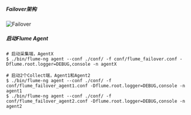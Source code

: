##### Failover架构

![Failover](http://img.blog.csdn.net/20160824170052276?watermark/2/text/aHR0cDovL2Jsb2cuY3Nkbi5uZXQv/font/5a6L5L2T/fontsize/400/fill/I0JBQkFCMA==/dissolve/70/gravity/Center)

##### 启动Flume Agent

```
# 启动采集端，AgentX
$ ./bin/flume-ng agent --conf ./conf/ -f conf/flume_failover.conf -Dflume.root.logger=DEBUG,console -n agentX

# 启动2个Collect端，Agent1和Agent2
$ ./bin/flume-ng agent --conf ./conf/ -f conf/flume_failover_agent1.conf -Dflume.root.logger=DEBUG,console -n agent1
$ ./bin/flume-ng agent --conf ./conf/ -f conf/flume_failover_agent2.conf -Dflume.root.logger=DEBUG,console -n agent2
```